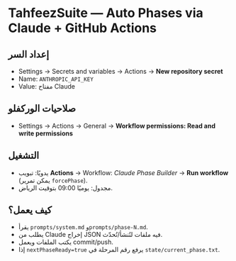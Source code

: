 # TahfeezSuite — Auto Phases via Claude + GitHub Actions

## إعداد السر
- Settings → Secrets and variables → Actions → **New repository secret**
- Name: `ANTHROPIC_API_KEY`
- Value: مفتاح Claude

## صلاحيات الوركفلو
- Settings → Actions → General → **Workflow permissions: Read and write permissions**

## التشغيل
- يدويًا: تبويب **Actions** → Workflow: *Claude Phase Builder* → **Run workflow** (يمكن تمرير `forcePhase`).
- مجدول: يوميًا 09:00 بتوقيت الرياض.

## كيف يعمل؟
- يقرأ `prompts/system.md` و`prompts/phase-N.md`.
- يطلب من Claude إخراج JSON فيه ملفات لتُنشأ/تُحدّث.
- يكتب الملفات ويعمل commit/push.
- إذا `nextPhaseReady=true` يرفع رقم المرحلة في `state/current_phase.txt`.
